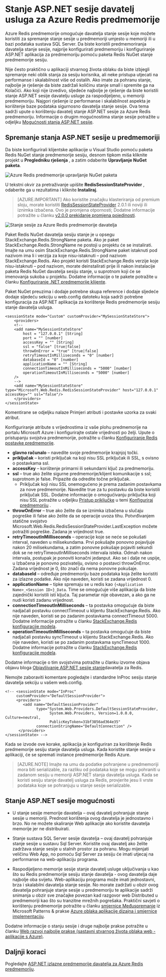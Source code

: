 <properties
    pageTitle="Stanje sesije ASP.NET predmemoriju davatelja | Microsoft Azure"
    description="Saznajte kako spremiti stanje ASP.NET sesije pomoću predmemorije Redis Azure"
    services="redis-cache"
    documentationCenter="na"
    authors="steved0x"
    manager="douge"
    editor="tysonn" />
<tags
    ms.service="cache"
    ms.devlang="na"
    ms.topic="article"
    ms.tgt_pltfrm="cache-redis"
    ms.workload="tbd"
    ms.date="09/01/2016"
    ms.author="sdanie" />

# <a name="aspnet-session-state-provider-for-azure-redis-cache"></a>Stanje ASP.NET sesije davatelj usluga za Azure Redis predmemorije

Azure Redis predmemorije omogućuje davatelja stanje sesije koje možete koristiti za spremanje stanje sesije u predmemoriji umjesto u memoriji ili u bazi podataka sustava SQL Server. Da biste koristili predmemoriranja davatelja stanje sesije, najprije konfigurirati predmemoriju i konfiguriranje ASP.NET aplikacija za predmemoriju pomoću paketa Redis NuGet stanje predmemorije sesiju.

Nije često praktično u aplikaciji stvarnog života oblaku da biste izbjegli spremanje neki oblik stanja za sesiju korisnika, ali neke pristupa utjecati na performanse i skalabilnost više od ostalih. Ako imate za pohranu stanje, najbolje je rješenje da biste zadržali količinu stanje small i spremite ga na Kolačići. Ako koji nije izvedivo, sljedeće najbolje je rješenje da biste koristili stanje ASP.NET sesije davatelju usluge za raspodijeljeno, u memoriji predmemoriju. Najgori rješenje iz performanse i skalabilnost aspekta je korištenje baze podataka sigurnosno davatelja stanje sesije. Ova tema sadrži upute o korištenju davatelj stanje ASP.NET sesije za Azure Redis predmemoriju. Informacije o drugim mogućnostima stanje sesije potražite u odjeljku [Mogućnosti stanja ASP.NET sesije](#aspnet-session-state-options).

## <a name="store-aspnet-session-state-in-the-cache"></a>Spremanje stanja ASP.NET sesije u predmemoriji

Da biste konfigurirali klijentske aplikacije u Visual Studio pomoću paketa Redis NuGet stanje predmemorije sesiju, desnom tipkom miša kliknite projekt u **Pregledniku rješenja** , a zatim odaberite **Upravljanje NuGet paketa**.

![Azure Redis predmemorije upravljanje NuGet paketa](./media/cache-aspnet-session-state-provider/redis-cache-manage-nuget-menu.png)

U tekstni okvir za pretraživanje upišite **RedisSessionStateProvider** , odaberite ga u rezultatima i kliknite **Instaliraj**.

>[AZURE.IMPORTANT] Ako koristite značajku klasteriranja od premium sloju, morate koristiti [RedisSessionStateProvider](https://www.nuget.org/packages/Microsoft.Web.RedisSessionStateProvider) 2.0.1 ili noviji ili iznimka izbačena. Ovo je promjena otpornosti; Dodatne informacije potražite u članku [v2.0.0 prekidanje promjena pojedinosti](https://github.com/Azure/aspnet-redis-providers/wiki/v2.0.0-Breaking-Change-Details).

![Stanje sesije za Azure Redis predmemorije davatelja](./media/cache-aspnet-session-state-provider/redis-cache-session-state-provider.png)

Paket Redis NuGet davatelja sesiju stanje je u opsegu StackExchange.Redis.StrongName paketa. Ako je paket StackExchange.Redis.StrongName ne postoji u projektu će se instalirati. Imajte na umu osim StackExchange.Redis.StrongName paket istaknuti pod nazivom ima li i verzija za koje nisu-istaknuti – pod nazivom StackExchange.Redis. Ako projekt koristi StackExchange.Redis verzije koje nisu-istaknuti – pod nazivom, morate deinstalirati prije ili nakon instalacije paketa Redis NuGet davatelja sesiju stanje, u suprotnom koji će se imenovanja sukoba u projektu. Dodatne informacije o te pakete potražite u članku [Konfiguriranje .NET predmemorije klijente](cache-dotnet-how-to-use-azure-redis-cache.md#configure-the-cache-clients).

Paket NuGet preuzima i dodaje potrebne skupa reference i dodaje sljedeće dodaje sljedeću sekciju u web.config datoteku koja sadrži potrebne konfiguracija za ASP.NET aplikacija za korištenje Redis predmemorije sesiju stanje davatelja usluga.

    <sessionState mode="Custom" customProvider="MySessionStateStore">
        <providers>
        <!--
        <add name="MySessionStateStore"
            host = "127.0.0.1" [String]
            port = "" [number]
            accessKey = "" [String]
            ssl = "false" [true|false]
            throwOnError = "true" [true|false]
            retryTimeoutInMilliseconds = "0" [number]
            databaseId = "0" [number]
            applicationName = "" [String]
            connectionTimeoutInMilliseconds = "5000" [number]
            operationTimeoutInMilliseconds = "5000" [number]
        />
        -->
        <add name="MySessionStateStore" type="Microsoft.Web.Redis.RedisSessionStateProvider" host="127.0.0.1" accessKey="" ssl="false"/>
        </providers>
    </sessionState>

Komentirane se odjeljku nalaze Primjeri atributi i postavke uzorka za svaki atribut.

Konfiguriranje atribute s vrijednostima iz vaše plohu predmemorije na portalu Microsoft Azure i konfigurirajte ostale vrijednosti po želji. Upute o pristupanju svojstva predmemorije, potražite u članku [Konfiguriranje Redis postavke predmemorije](cache-configure.md#configure-redis-cache-settings).

-   **glavno računalo** – navedite svoje predmemorije krajnjoj točki.
-   **priključak** – koristi priključak na koji nisu SSL priključak ili SSL, s ovisno o postavkama ssl.
-   **accessKey** – korištenje primarni ili sekundarni ključ za predmemoriju.
-   **ssl** – true ako želite sigurne predmemorije/klijent komunikacije s ssl; suprotnom je false. Pripazite da odredite točne priključak.
    -   Priključak koji nisu SSL onemogućeno je prema zadanim postavkama za nove predmemorije. Navedite true za tu postavku da biste koristili priključak SSL. Dodatne informacije o omogućivanju priključka koji nisu SSL potražite u odjeljku [Pristup priključke](cache-configure.md#access-ports) u temi [Konfiguriraj predmemoriju](cache-configure.md) .
-   **throwOnError** – true ako želite da se iznimka izbačena u slučaju pogreške ili false ako želite da se operacije uvoza tihu. Potvrđivanjem statične svojstvo Microsoft.Web.Redis.RedisSessionStateProvider.LastException možete potražiti pogreške. Zadana je vrijednost true.
-   **retryTimeoutInMilliseconds** – operacije koje se neće se pokušati interval, naveden u milisekundama. Prvi pokušajte ponovno pojavljuje nakon 20 milisekundama, a zatim ponovne pokušaje pojaviti sekundi dok se ne retryTimeoutInMilliseconds intervala isteka. Odmah nakon intervala, postupak je ponoviti konačni jedanput. Ako se i dalje ne uspije, u Izbačena je ponovno pozivatelju, ovisno o postavci throwOnError. Zadana vrijednost je 0, što znači da nema ponovne pokušaje.
-   **databaseId** – određuje predmemoriju baze podataka koja želite koristiti za izlazne podatke. Ako nije naveden, koristi se zadana vrijednost 0.
-   **applicationName** – tipke spremaju se u redis kao `{<Application Name>_<Session ID>}_Data`. Time se omogućuje više aplikacija da biste zajednički koristili isti ključa. Taj parametar nije obavezan, a ako ga ne nudi koristi zadanu vrijednost.
-   **connectionTimeoutInMilliseconds** – ta postavka omogućuje da biste nadjačali postavku connectTimeout u klijentu StackExchange.Redis. Ako nije naveden, koristi se po zadanim postavkama connectTimeout 5000. Dodatne informacije potražite u članku [StackExchange.Redis konfiguracije modela](http://go.microsoft.com/fwlink/?LinkId=398705).
-   **operationTimeoutInMilliseconds** – ta postavka omogućuje da biste nadjačali postavku syncTimeout u klijentu StackExchange.Redis. Ako nije naveden, koristi se po zadanim postavkama syncTimeout 1000. Dodatne informacije potražite u članku [StackExchange.Redis konfiguracije modela](http://go.microsoft.com/fwlink/?LinkId=398705).

Dodatne informacije o tim svojstvima potražite u članku izvorne objava objavu bloga [Objavljivanje ASP.NET sesije stanje](http://blogs.msdn.com/b/webdev/archive/2014/05/12/announcing-asp-net-session-state-provider-for-redis-preview-release.aspx)davatelja za Redis.

Nemojte zaboraviti komentare pogledajte i standardne InProc sesiju stanje davatelja sekciju u vašem web.config.

    <!-- <sessionState mode="InProc"
         customProvider="DefaultSessionProvider">
         <providers>
            <add name="DefaultSessionProvider"
                  type="System.Web.Providers.DefaultSessionStateProvider,
                        System.Web.Providers, Version=1.0.0.0, Culture=neutral,
                        PublicKeyToken=31bf3856ad364e35"
                  connectionStringName="DefaultConnection" />
          </providers>
    </sessionState> -->

Kada se izvode ove korake, aplikacija je konfiguriran za korištenje Redis predmemorije sesiju stanje davatelja usluga. Kada koristite stanje sesije u aplikaciji, će se spremati instance predmemorije Redis Azure.

>[AZURE.NOTE] Imajte na umu da podatke pohranjene u predmemoriji mora biti serializable, za razliku od podataka koje se mogu pohraniti u zadanom sesiju u memoriji ASP.NET stanja davatelja usluga. Kada se koristi sesiju stanje davatelj usluga za Redis, provjerite jesu li vrste podataka koje se pohranjuju u stanje sesije serializable.

## <a name="aspnet-session-state-options"></a>Stanje ASP.NET sesije mogućnosti

- U stanje sesije memorije davatelja – ovaj davatelj pohranjuje stanje sesije u memoriji. Prednost korištenja ovog davatelja je jednostavno i brzo. No ne možete skaliranje Web aplikacije ako koristite davatelja memorije jer ne distribuirati.

- Stanje sustava SQL Server sesije davatelja – ovaj davatelj pohranjuje stanje sesije u sustavu Sql Server. Koristite ovaj davatelj ako želite zadržava stanje sesije u stalnih prostor za pohranu. Mogu mijenjati veličinu Web App, no pomoću Sql Server za sesiju će imati utjecaj na performanse na web-aplikaciju programa.

- Raspodijeljeno memorije sesije stanje davatelj usluge uključivanja u kao što su Redis predmemorije sesiju stanje davatelja - ovog davatelja daje najbolje oba svijetu. Web-aplikaciju programa može imati jednostavni, brza i skalabilni davatelja stanje sesije. No morate zadržati u obzir ovog davatelja pohranjuje stanje sesije u predmemoriju te aplikacije sadrži snimanja u obzir sve značajke povezan kad razgovor web Distributed u predmemoriji kao što su tranzitne mrežnih pogrešaka. Praktični savjeti o korištenju predmemorije potražite u članku [smjernice Međuspremanje](../best-practices-caching.md) iz Microsoft Patterns & prakse [Azure oblaka aplikacije dizajna i smjernice implementaciju](https://github.com/mspnp/azure-guidance).

Dodatne informacije o stanju sesije i druge najbolje prakse potražite u članku [Web razvoj najbolje prakse (sastavni stvarnog života oblaka web -aplikacije s Azure)](http://www.asp.net/aspnet/overview/developing-apps-with-windows-azure/building-real-world-cloud-apps-with-windows-azure/web-development-best-practices).

## <a name="next-steps"></a>Daljnji koraci

Pogledajte [ASP.NET izlazne predmemorije davatelja za Azure Redis predmemoriju](cache-aspnet-output-cache-provider.md).
